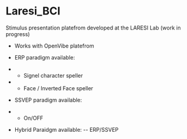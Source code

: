# Laresi_BCI
Stimulus presentation platefrom developed at the LARESI Lab (work in progress)

- Works with OpenVibe platefrom

- ERP paradigm available:
- - Signel character speller
- - Face / Inverted Face speller

- SSVEP paradigm available:
- - On/OFF 

- Hybrid Paraidgm available:
-- ERP/SSVEP
